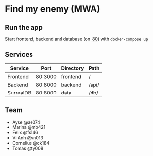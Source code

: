 # Find my enemy (MWA)

## Run the app

Start frontend, backend and database (on [:80](http://localhost)) with `docker-compose up`

## Services

| Service      | Port      | Directory | Path |
|--------------|-----------|-----------|----------|
| Frontend     | 80:3000   | frontend  | /        |
| Backend      | 80:8000   | backend   | /api/    |
| SurrealDB    | 80:8000   | data      | /db/     |

## Team

- Ayse @ae074
- Marina @mb421
- Felix @fs146
- Vi Anh @vn013
- Cornelius @ck184
- Tomas @ty008

